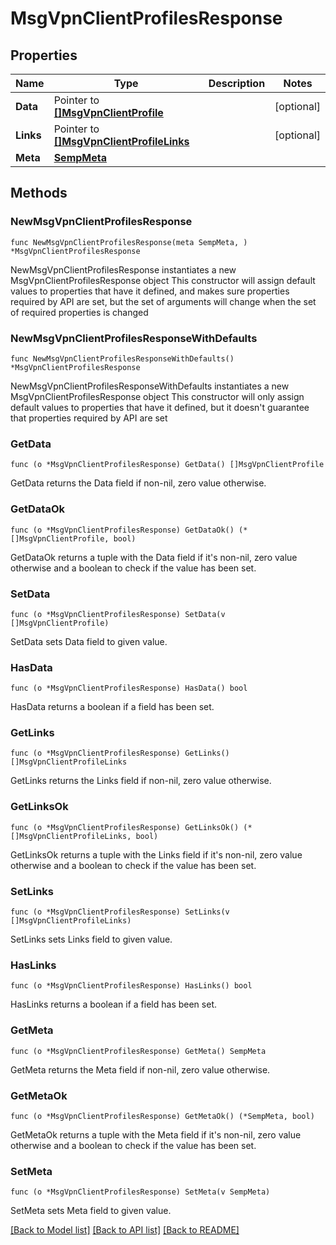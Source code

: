 # MsgVpnClientProfilesResponse

## Properties

Name | Type | Description | Notes
------------ | ------------- | ------------- | -------------
**Data** | Pointer to [**[]MsgVpnClientProfile**](MsgVpnClientProfile.md) |  | [optional] 
**Links** | Pointer to [**[]MsgVpnClientProfileLinks**](MsgVpnClientProfileLinks.md) |  | [optional] 
**Meta** | [**SempMeta**](SempMeta.md) |  | 

## Methods

### NewMsgVpnClientProfilesResponse

`func NewMsgVpnClientProfilesResponse(meta SempMeta, ) *MsgVpnClientProfilesResponse`

NewMsgVpnClientProfilesResponse instantiates a new MsgVpnClientProfilesResponse object
This constructor will assign default values to properties that have it defined,
and makes sure properties required by API are set, but the set of arguments
will change when the set of required properties is changed

### NewMsgVpnClientProfilesResponseWithDefaults

`func NewMsgVpnClientProfilesResponseWithDefaults() *MsgVpnClientProfilesResponse`

NewMsgVpnClientProfilesResponseWithDefaults instantiates a new MsgVpnClientProfilesResponse object
This constructor will only assign default values to properties that have it defined,
but it doesn't guarantee that properties required by API are set

### GetData

`func (o *MsgVpnClientProfilesResponse) GetData() []MsgVpnClientProfile`

GetData returns the Data field if non-nil, zero value otherwise.

### GetDataOk

`func (o *MsgVpnClientProfilesResponse) GetDataOk() (*[]MsgVpnClientProfile, bool)`

GetDataOk returns a tuple with the Data field if it's non-nil, zero value otherwise
and a boolean to check if the value has been set.

### SetData

`func (o *MsgVpnClientProfilesResponse) SetData(v []MsgVpnClientProfile)`

SetData sets Data field to given value.

### HasData

`func (o *MsgVpnClientProfilesResponse) HasData() bool`

HasData returns a boolean if a field has been set.

### GetLinks

`func (o *MsgVpnClientProfilesResponse) GetLinks() []MsgVpnClientProfileLinks`

GetLinks returns the Links field if non-nil, zero value otherwise.

### GetLinksOk

`func (o *MsgVpnClientProfilesResponse) GetLinksOk() (*[]MsgVpnClientProfileLinks, bool)`

GetLinksOk returns a tuple with the Links field if it's non-nil, zero value otherwise
and a boolean to check if the value has been set.

### SetLinks

`func (o *MsgVpnClientProfilesResponse) SetLinks(v []MsgVpnClientProfileLinks)`

SetLinks sets Links field to given value.

### HasLinks

`func (o *MsgVpnClientProfilesResponse) HasLinks() bool`

HasLinks returns a boolean if a field has been set.

### GetMeta

`func (o *MsgVpnClientProfilesResponse) GetMeta() SempMeta`

GetMeta returns the Meta field if non-nil, zero value otherwise.

### GetMetaOk

`func (o *MsgVpnClientProfilesResponse) GetMetaOk() (*SempMeta, bool)`

GetMetaOk returns a tuple with the Meta field if it's non-nil, zero value otherwise
and a boolean to check if the value has been set.

### SetMeta

`func (o *MsgVpnClientProfilesResponse) SetMeta(v SempMeta)`

SetMeta sets Meta field to given value.



[[Back to Model list]](../README.md#documentation-for-models) [[Back to API list]](../README.md#documentation-for-api-endpoints) [[Back to README]](../README.md)


